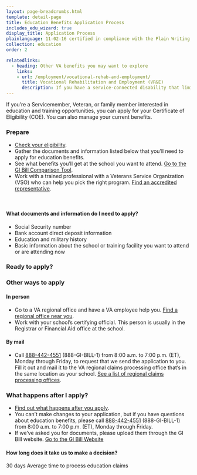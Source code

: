 ```yaml
---
layout: page-breadcrumbs.html
template: detail-page
title: Education Benefits Application Process
includes_edu_wizard: true
display_title: Application Process
plainlanguage: 11-02-16 certified in compliance with the Plain Writing Act
collection: education
order: 2

relatedlinks:
  - heading: Other VA benefits you may want to explore
    links:
    - url: /employment/vocational-rehab-and-employment/
      title: Vocational Rehabilitation and Employment (VR&E)
      description: If you have a service-connected disability that limits your ability to work or prevents you from working, find out if you can get VR&E benefits and services like help exploring employment options and getting more training if required. 
---
```

<div class="va-introtext">

If you’re a Servicemember, Veteran, or family member interested in education and training opportunities, you can apply for your Certificate of Eligibility (COE). You can also manage your current benefits.

</div>

### Prepare

- [Check your eligibility](/education/eligibility/).
- Gather the documents and information listed below that you’ll need to apply for education benefits.
- See what benefits you’ll get at the school you want to attend. [Go to the GI Bill Comparison Tool](/gi-bill-comparison-tool/).
- Work with a trained professional with a Veterans Service Organization (VSO) who can help you pick the right program. [Find an accredited representative](/disability-benefits/apply/help/index.html).

<div markdown="0"><br></div>

<div class="feature" markdown="1">

#### What documents and information do I need to apply?

- Social Security number
- Bank account direct deposit information
- Education and military history
- Basic information about the school or training facility you want to attend or are attending now

</div>

### Ready to apply?

<div class="wizard-anchor">
</div>

### Other ways to apply

#### In person
- Go to a VA regional office and have a VA employee help you. [Find a regional office near you](/facilities).
- Work with your school’s certifying official. This person is usually in the Registrar or Financial Aid office at the school.

#### By mail
- Call <a href="tel:+18884424551">888-442-4551</a> (888-GI-BILL-1) from 8:00 a.m. to 7:00 p.m. (ET), Monday through Friday, to request that we send the application to you. Fill it out and mail it to the VA regional claims processing office that’s in the same location as your school. [See a list of regional claims processing offices](http://www.benefits.va.gov/gibill/regional_processing.asp).

### What happens after I apply?

- [Find out what happens after you apply](/education/after-you-apply).
- You can’t make changes to your application, but if you have questions about education benefits, please call <a href="tel:+18884424551">888-442-4551</a> (888-GI-BILL-1) from 8:00 a.m. to 7:00 p.m. (ET), Monday through Friday.
- If we’ve asked you for documents, please upload them through the GI Bill website. <a class="usa-button-primary" href="https://gibill.custhelp.com/app/home">Go to the GI Bill Website</a>

#### How long does it take us to make a decision?

<div class="card information" markdown="0">
<span class="number">30 days</span>
<span class="description">Average time to process education claims</span>
</div>

<div markdown="0"><br></div>
